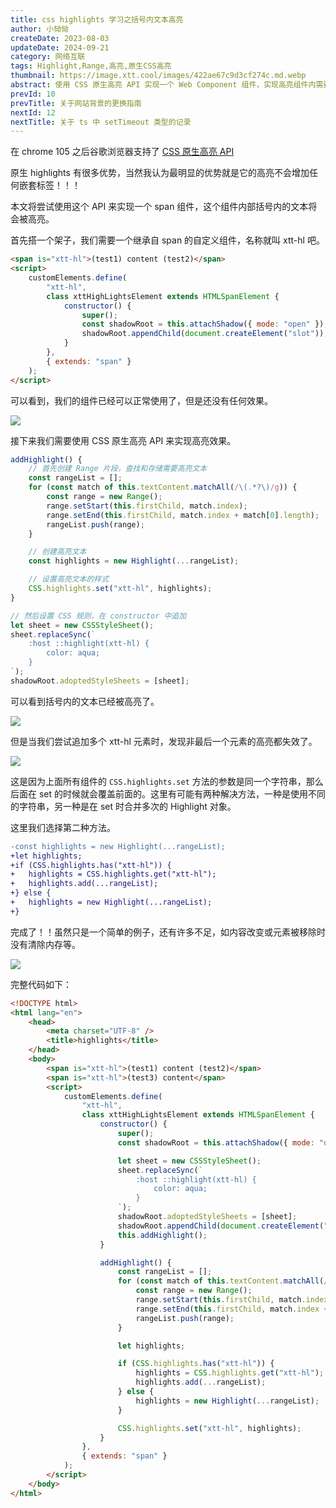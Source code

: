 ```yaml
---
title: css highlights 学习之括号内文本高亮
author: 小恸恸
createDate: 2023-08-03
updateDate: 2024-09-21
category: 网络互联
tags: Highlight,Range,高亮,原生CSS高亮
thumbnail: https://image.xtt.cool/images/422ae67c9d3cf274c.md.webp
abstract: 使用 CSS 原生高亮 API 实现一个 Web Component 组件，实现高亮组件内需要高亮的文本。
prevId: 10
prevTitle: 关于网站背景的更换指南
nextId: 12
nextTitle: 关于 ts 中 setTimeout 类型的记录
---
```


在 chrome 105 之后谷歌浏览器支持了 [CSS 原生高亮 API](https://developer.mozilla.org/zh-CN/docs/Web/API/CSS_Custom_Highlight_API)

原生 highlights 有很多优势，当然我认为最明显的优势就是它的高亮不会增加任何嵌套标签！！！

本文将尝试使用这个 API 来实现一个 span 组件，这个组件内部括号内的文本将会被高亮。

首先搭一个架子，我们需要一个继承自 span 的自定义组件，名称就叫 xtt-hl 吧。

```html
<span is="xtt-hl">(test1) content (test2)</span>
<script>
	customElements.define(
		"xtt-hl",
		class xttHighLightsElement extends HTMLSpanElement {
			constructor() {
				super();
				const shadowRoot = this.attachShadow({ mode: "open" });
				shadowRoot.appendChild(document.createElement("slot"));
			}
		},
		{ extends: "span" }
	);
</script>
```

可以看到，我们的组件已经可以正常使用了，但是还没有任何效果。

![](https://image.xtt.cool/images/2023/08/03/1.md.png)

接下来我们需要使用 CSS 原生高亮 API 来实现高亮效果。

```js
addHighlight() {
	// 首先创建 Range 片段，查找和存储需要高亮文本
	const rangeList = [];
	for (const match of this.textContent.matchAll(/\(.*?\)/g)) {
		const range = new Range();
		range.setStart(this.firstChild, match.index);
		range.setEnd(this.firstChild, match.index + match[0].length);
		rangeList.push(range);
	}

	// 创建高亮文本
	const highlights = new Highlight(...rangeList);

	// 设置高亮文本的样式
	CSS.highlights.set("xtt-hl", highlights);
}

// 然后设置 CSS 规则，在 constructor 中追加
let sheet = new CSSStyleSheet();
sheet.replaceSync(`
	:host ::highlight(xtt-hl) {
		color: aqua;
	}
`);
shadowRoot.adoptedStyleSheets = [sheet];
```

可以看到括号内的文本已经被高亮了。

![](https://image.xtt.cool/images/2023/08/03/2.md.png)

但是当我们尝试追加多个 xtt-hl 元素时，发现非最后一个元素的高亮都失效了。

![](https://image.xtt.cool/images/2023/08/03/3.md.png)

这是因为上面所有组件的 `CSS.highlights.set` 方法的参数是同一个字符串，那么后面在 set 的时候就会覆盖前面的。这里有可能有两种解决方法，一种是使用不同的字符串，另一种是在 set 时合并多次的 Highlight 对象。

这里我们选择第二种方法。

```diff
-const highlights = new Highlight(...rangeList);
+let highlights;
+if (CSS.highlights.has("xtt-hl")) {
+	highlights = CSS.highlights.get("xtt-hl");
+	highlights.add(...rangeList);
+} else {
+	highlights = new Highlight(...rangeList);
+}
```

完成了！！虽然只是一个简单的例子，还有许多不足，如内容改变或元素被移除时没有清除内存等。

![](https://image.xtt.cool/images/2023/08/03/4.md.png)

完整代码如下：

```html
<!DOCTYPE html>
<html lang="en">
	<head>
		<meta charset="UTF-8" />
		<title>highlights</title>
	</head>
	<body>
		<span is="xtt-hl">(test1) content (test2)</span>
		<span is="xtt-hl">(test3) content</span>
		<script>
			customElements.define(
				"xtt-hl",
				class xttHighLightsElement extends HTMLSpanElement {
					constructor() {
						super();
						const shadowRoot = this.attachShadow({ mode: "open" });

						let sheet = new CSSStyleSheet();
						sheet.replaceSync(`
                            :host ::highlight(xtt-hl) {
                                color: aqua;
                            }
                        `);
						shadowRoot.adoptedStyleSheets = [sheet];
						shadowRoot.appendChild(document.createElement("slot"));
						this.addHighlight();
					}

					addHighlight() {
						const rangeList = [];
						for (const match of this.textContent.matchAll(/\(.*?\)/g)) {
							const range = new Range();
							range.setStart(this.firstChild, match.index);
							range.setEnd(this.firstChild, match.index + match[0].length);
							rangeList.push(range);
						}

						let highlights;

						if (CSS.highlights.has("xtt-hl")) {
							highlights = CSS.highlights.get("xtt-hl");
							highlights.add(...rangeList);
						} else {
							highlights = new Highlight(...rangeList);
						}

						CSS.highlights.set("xtt-hl", highlights);
					}
				},
				{ extends: "span" }
			);
		</script>
	</body>
</html>
```
